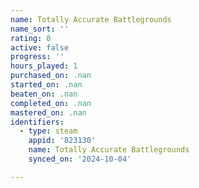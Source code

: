 ```yaml
---
name: Totally Accurate Battlegrounds
name_sort: ''
rating: 0
active: false
progress: ''
hours_played: 1
purchased_on: .nan
started_on: .nan
beaten_on: .nan
completed_on: .nan
mastered_on: .nan
identifiers:
  - type: steam
    appid: '823130'
    name: Totally Accurate Battlegrounds
    synced_on: '2024-10-04'

---
```

